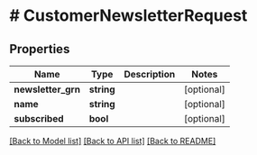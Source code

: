 # # CustomerNewsletterRequest


## Properties


Name | Type | Description | Notes
------------ | ------------- | ------------- | -------------
**newsletter_grn**| **string** |   | [optional]
**name**| **string** |   | [optional]
**subscribed**| **bool** |   | [optional]


[[Back to Model list]](../../README.md#models) [[Back to API list]](../../README.md#endpoints) [[Back to README]](../../README.md)